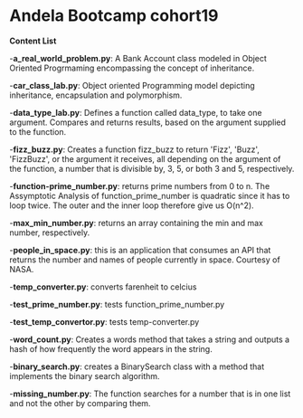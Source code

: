 # Andela Bootcamp cohort19

**Content List**


-**a_real_world_problem.py**: A Bank Account class modeled in Object Oriented Progrmaming encompassing the concept of inheritance.


-**car_class_lab.py**: Object oriented Programming model depicting inheritance, encapsulation and polymorphism.


-**data_type_lab.py**: Defines a function called data_type, to take one argument. Compares and returns results, based on the argument supplied to the function. 


-**fizz_buzz.py**:
 Creates a function fizz_buzz to return 'Fizz', 'Buzz', 'FizzBuzz', or the argument it receives, all depending on the argument of the function, a number that is divisible by, 3, 5, or both 3 and 5, respectively.


-**function-prime_number.py**:
 returns prime numbers from 0 to n. The Assymptotic Analysis of function_prime_number is quadratic since it has to loop twice. The outer and the inner loop therefore give us O(n^2).


-**max_min_number.py**:  returns an array containing the min and max number, respectively.


-**people_in_space.py**: this is an application that consumes an API that returns the number and names of people currently in space. Courtesy of NASA.


-**temp_converter.py**: converts farenheit to celcius


-**test_prime_number.py**: tests function_prime_number.py


-**test_temp_convertor.py**: tests temp-converter.py


-**word_count.py**: Creates a words method that takes a string and outputs a hash of how frequently the word appears in the string. 


-**binary_search.py**: creates a BinarySearch class with a method that implements the binary search algorithm.


-**missing_number.py**: The function searches for a number that is in one list and not the other by comparing them.